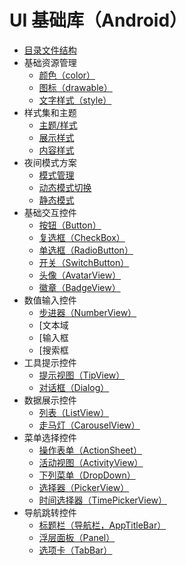 # UI 基础库（Android）

* [目录文件结构](Files.md)
* 基础资源管理
  * [颜色（color）](Color.md)
  * [图标（drawable）](Drawable.md)
  * [文字样式（style）](TextAppearance.md)
* 样式集和主题
  * [主题/样式](Style.md)
  * [展示样式](Appearance.md)
  * [内容样式](Content.md)
* 夜间模式方案
  * [模式管理](DayNight.md)
  * [动态模式切换](DynamicDayNight.md)
  * [静态模式](StaticDayNight.md)
* 基础交互控件
  * [按钮（Button）](Button.md)
  * [复选框（CheckBox）](CheckBox.md)
  * [单选框（RadioButton）](RadioButton.md)
  * [开关（SwitchButton）](SwitchButton.md)
  * [头像（AvatarView）](AvatarView.md)
  * [徽章（BadgeView）](BadgeView.md)
* 数值输入控件
  * [步进器（NumberView）](NumberView.md)
  * [文本域
  * [输入框
  * [搜索框
* 工具提示控件
  * [提示视图（TipView）](TipView.md)
  * [对话框（Dialog）](Dialog.md)
* 数据展示控件
  * [列表（ListView）](ListView.md)
  * [走马灯（CarouselView）](CarouselView.md)
* 菜单选择控件
  * [操作表单（ActionSheet）](ActionSheet.md)
  * [活动视图（ActivityView）](ActivityView.md)
  * [下列菜单（DropDown）](DropDown.md)
  * [选择器（PickerView）](PickerView.md)
  * [时间选择器（TimePickerView）](TimePickerView.md)
* 导航跳转控件
  * [标题栏（导航栏，AppTitleBar）](AppTitleBar.md)
  * [浮层面板（Panel）](Panel.md)
  * [选项卡（TabBar）](TabBar.md)

